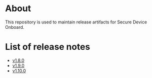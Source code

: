 # About
This repository is used to maintain release artifacts for Secure Device Onboard.

# List of release notes

- [v1.8.0](release-notes-v1.8.0.md)
- [v1.9.0](release-notes-v1.9.0.md)
- [v1.10.0](release-notes-v1.10.0.md)
